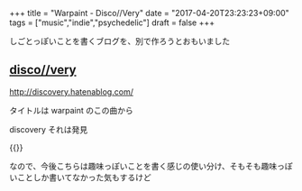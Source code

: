 +++
title = "Warpaint - Disco//Very"
date = "2017-04-20T23:23:23+09:00"
tags = ["music","indie","psychedelic"]
draft = false
+++

しごとっぽいことを書くブログを、別で作ろうとおもいました

## [disco//very](http://discovery.hatenablog.com/)
http://discovery.hatenablog.com/

タイトルは warpaint のこの曲から

discovery それは発見

{{<youtube ie6plcFQ330>}}

なので、今後こちらは趣味っぽいことを書く感じの使い分け、そもそも趣味っぽいことしか書いてなかった気もするけど
